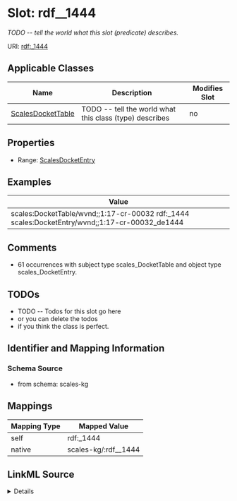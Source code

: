 

# Slot: rdf__1444


_TODO -- tell the world what this slot (predicate) describes._





URI: [rdf:_1444](http://www.w3.org/1999/02/22-rdf-syntax-ns#_1444)



<!-- no inheritance hierarchy -->





## Applicable Classes

| Name | Description | Modifies Slot |
| --- | --- | --- |
| [ScalesDocketTable](../classes/ScalesDocketTable.md) | TODO -- tell the world what this class (type) describes |  no  |







## Properties

* Range: [ScalesDocketEntry](../classes/ScalesDocketEntry.md)






## Examples

| Value |
| --- |
| scales:DocketTable/wvnd;;1:17-cr-00032 rdf:_1444 scales:DocketEntry/wvnd;;1:17-cr-00032_de1444 |

## Comments

* 61 occurrences with subject type scales_DocketTable and object type scales_DocketEntry.

## TODOs

* TODO -- Todos for this slot go here
* or you can delete the todos
* if you think the class is perfect.

## Identifier and Mapping Information







### Schema Source


* from schema: scales-kg




## Mappings

| Mapping Type | Mapped Value |
| ---  | ---  |
| self | rdf:_1444 |
| native | scales-kg/:rdf__1444 |




## LinkML Source

<details>
```yaml
name: rdf__1444
description: TODO -- tell the world what this slot (predicate) describes.
todos:
- TODO -- Todos for this slot go here
- or you can delete the todos
- if you think the class is perfect.
comments:
- 61 occurrences with subject type scales_DocketTable and object type scales_DocketEntry.
examples:
- value: scales:DocketTable/wvnd;;1:17-cr-00032 rdf:_1444 scales:DocketEntry/wvnd;;1:17-cr-00032_de1444
from_schema: scales-kg
rank: 1000
slot_uri: rdf:_1444
alias: rdf__1444
domain_of:
- scales_DocketTable
range: scales_DocketEntry

```
</details>